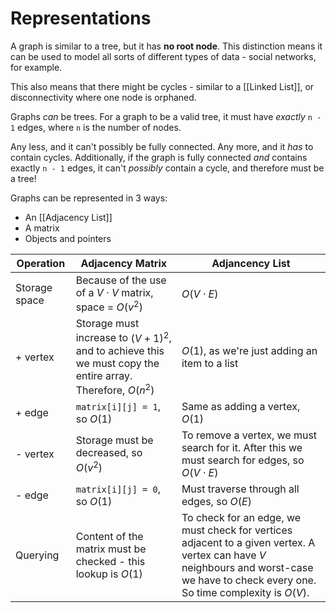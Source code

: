 # Representations

A graph is similar to a tree, but it has **no root node**. This distinction means it can be used to model all sorts of different types of data - social networks, for example.

This also means that there might be cycles - similar to a [[Linked List]], or disconnectivity where one node is orphaned.

Graphs _can_ be trees. For a graph to be a valid tree, it must have _exactly_ `n - 1` edges, where `n` is the number of nodes. 

Any less, and it can't possibly be fully connected. Any more, and it _has_ to contain cycles. Additionally, if the graph is fully connected _and_ contains exactly `n - 1` edges, it can't _possibly_ contain a cycle, and therefore must be a tree!

Graphs can be represented in 3 ways:

- An [[Adjacency List]]
- A matrix
- Objects and pointers

| Operation | Adjacency Matrix | Adjancency List |
| - | - | -|
| Storage space | Because of the use of a $V \cdot V$ matrix, space = $O(v^2)$ | $O(V \cdot E)$ |
| + vertex | Storage must increase to $(V +1)^2$, and to achieve this we must copy the entire array. Therefore, $O(n^2)$ | $O(1)$, as we're just adding an item to a list |
| + edge | `matrix[i][j] = 1`, so $O(1)$ | Same as adding a vertex, $O(1)$ |
| - vertex | Storage must be decreased, so $O(v^2)$ | To remove a vertex, we must search for it. After this we must search for edges, so $O(V \cdot E)$ |
| - edge | `matrix[i][j] = 0`, so $O(1)$| Must traverse through all edges, so $O(E)$ |
| Querying | Content of the matrix must be checked - this lookup is $O(1)$ | To check for an edge, we must check for vertices adjacent to a given vertex. A vertex can have $V$ neighbours and worst-case we have to check every one. So time complexity is $O(V)$. |



